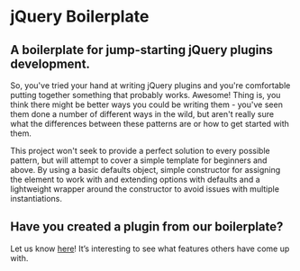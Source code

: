 # jQuery Boilerplate

## A boilerplate for jump-starting jQuery plugins development.
So, you've tried your hand at writing jQuery plugins and you're comfortable putting together something that probably works. Awesome! Thing is, you think there might be better ways you could be writing them - you've seen them done a number of different ways in the wild, but aren't really sure what the differences between these patterns are or how to get started with them.

This project won't seek to provide a perfect solution to every possible pattern, but will attempt to cover a simple template for beginners and above. By using a basic defaults object, simple constructor for assigning the element to work with and extending options with defaults and a lightweight wrapper around the constructor to avoid issues with multiple instantiations.

## Have you created a plugin from our boilerplate?
Let us know [here](https://github.com/zenorocha/jquery-boilerplate/wiki/Sites)! It’s interesting to see what features others have come up with.
